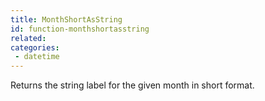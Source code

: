 ```yaml
---
title: MonthShortAsString
id: function-monthshortasstring
related:
categories:
 - datetime
---
```


Returns the string label for the given month in short format.